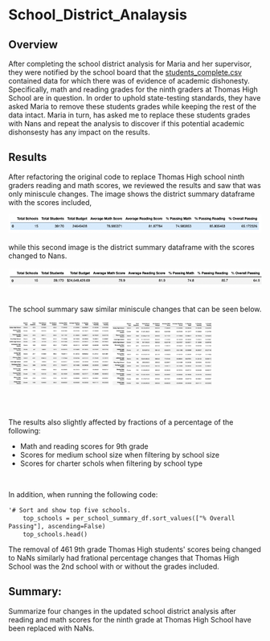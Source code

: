 # School_District_Analaysis
## Overview 
After completing the school district analysis for Maria and her supervisor, they were notified by the school board that the [students_complete.csv](https://github.com/Bulzeye89/School_District_Analaysis/blob/main/Resources/students_complete.csv) contained data for which there was of evidence of academic dishonesty.  Specifically, math and reading grades for the ninth graders at Thomas High School are in question.  In order to uphold state-testing standards, they have asked Maria to remove these students grades while keeping the rest of the data intact.  Maria in turn, has asked me to replace these students grades with Nans and repeat the analysis to discover if this potential academic dishonsesty has any impact on the results.  



## Results
After refactoring the original code to replace Thomas High school ninth graders reading and math scores, we reviewed the results and saw that was only miniscule changes.  The image shows the district summary dataframe with the scores included,  

<img src="https://github.com/Bulzeye89/School_District_Analaysis/blob/main/Resources/Module%20District_Summary_df.png">
<br>
<br>
while this second image is the district summary dataframe with the scores changed to Nans.
<br>
<br>
<img src="https://github.com/Bulzeye89/School_District_Analaysis/blob/main/Resources/Challenge%20District_summary_df.png">

<br>
<br>

The school summary saw similar miniscule changes that can be seen below.
<p float="left">
<img src="https://github.com/Bulzeye89/School_District_Analaysis/blob/main/Resources/Module%20per%20school%20summary%20df.png" width=40% height=50%>
<img src="https://github.com/Bulzeye89/School_District_Analaysis/blob/main/Resources/Challenge%20per%20school%20summary%20df.png" width=40% height=50%>
</p>

<br>
<br>

The results also slightly affected by fractions of a percentage of the following:
- Math and reading scores for 9th grade
- Scores for medium school size when filtering by school size
- Scores for charter schols when filtering by school type 
<br>

In addition, when running the following code:
    
    '# Sort and show top five schools.
        top_schools = per_school_summary_df.sort_values(["% Overall Passing"], ascending=False)
        top_schools.head()

The removal of 461 9th grade Thomas High students' scores being changed to NaNs similarly had frational percentage changes that Thomas High School was the 2nd school with or without the grades included.  



## Summary: 
Summarize four changes in the updated school district analysis after reading and math scores for the ninth grade at Thomas High School have been replaced with NaNs.


